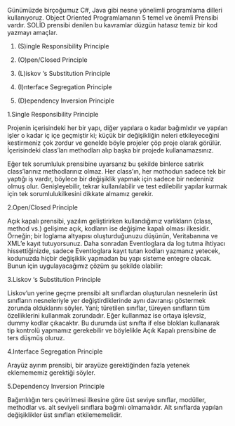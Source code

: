 Günümüzde birçoğumuz C#, Java gibi nesne yönelimli programlama dilleri kullanıyoruz. Object Oriented Programlamanın 5 temel ve önemli Prensibi vardır.
SOLİD prensibi denilen bu kavramlar düzgün hatasız temiz bir kod yazmayı amaçlar.

1. (S)ingle Responsibility Principle

2. (O)pen/Closed Principle

3. (L)iskov ‘s Substitution Principle

4. (I)nterface Segregation Principle

5. (D)ependency Inversion Principle


1.Single Responsibility Principle

Projenin içerisindeki her bir yapı, diğer yapılara o kadar bağımlıdır ve yapılan işler o kadar iç içe geçmiştir ki; küçük bir değişikliğin neleri etkileyeceğini kestirmeniz çok zordur ve genelde böyle projeler çöp proje olarak görülür. İçerisindeki class’ları methodları alıp başka bir projede kullanamazsınız.

Eğer tek sorumluluk prensibine uyarsanız bu şekilde binlerce satırlık class’larınız methodlarınız olmaz. Her class’ın, her mothodun sadece tek bir yaptığı iş vardır, böylece bir değişiklik yapmak için sadece bir nedeniniz olmuş olur. Genişleyebilir, tekrar kullanılabilir ve test edilebilir yapılar kurmak için tek sorumlulukilkesini dikkate almamız gerekir.


2.Open/Closed Principle

Açık kapalı prensibi, yazılım geliştirirken kullandığımız varlıkların (class, method vs.) gelişime açık, kodların ise değişime kapalı olması ilkesidir. Örneğin; bir loglama altyapısı oluşturduğunuzu düşünün, Veritabanına ve XML’e kayıt tutuyorsunuz. Daha sonradan Eventloglara da log tutma ihtiyacı hissettiğinizde, sadece Eventloglara kayıt tutan kodları yazmanız yetecek, kodunuzda hiçbir değişiklik yapmadan bu yapı sisteme entegre olacak. Bunun için uygulayacağımız çözüm şu şekilde olabilir:

3.Liskov ‘s Substitution Principle

Liskov’un yerine geçme prensibi alt sınıflardan oluşturulan nesnelerin üst sınıfların nesneleriyle yer değiştirdiklerinde aynı davranışı göstermek zorunda olduklarını söyler. Yani; türetilen sınıflar, türeyen sınıfların tüm özelliklerini kullanmak zorundadır. Eğer kullanmaz ise ortaya işlevsiz, dummy kodlar çıkacaktır. Bu durumda üst sınıfta if else blokları kullanarak tip kontrolü yapmamız gerekebilir ve böylelikle Açık Kapalı prensibine de ters düşmüş oluruz.

4.Interface Segregation Principle

Arayüz ayırım prensibi, bir arayüze gerektiğinden fazla yetenek eklemememiz gerektiği söyler.

5.Dependency Inversion Principle

Bağımlılığın ters çevirilmesi ilkesine göre üst seviye sınıflar, modüller, methodlar vs. alt seviyeli sınıflara bağımlı olmamalıdır. Alt sınıflarda yapılan değişiklikler üst sınıfları etkilememelidir.

